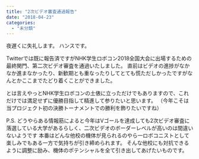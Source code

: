 ```yaml
---
title: "2次ビデオ審査通過報告"
date: "2018-04-23"
categories: 
  - "未分類"
---
```


夜遅くに失礼します。 ハンスです。

Twitterでは既に報告済ですがNHK学生ロボコン2018全国大会に出場するための最終関門、第二次ビデオ審査を通過いたしました。 直前はビデオの進捗がなかなか進まなかったり、新歓期とも重なったりしてとても慌ただしかったですがなんとかここまでたどり着くことができました。

とは言えやっとNHK学生ロボコンの土俵に立っただけでもありますので、これだけでは満足せずに優勝目指して精進して参りたいと思います。 （今年こそは当プロジェクト初の決勝トーナメントでの勝利を飾りたいですね）

P.S. どうやらある情報筋によると今年はVゴールを達成しても2次ビデオ審査に落選している大学があるらしく、二次ビデオのボーダーレベルが高いのは間違いないようです 本番はどんな他校の機体が見られるのやら一ロボコニストとして楽しみでもある一方で気持ちが引き締められます。 そんな他校にも対抗できるように調整に励み、機体のポテンシャルを全て引き出してあげたいものです。
